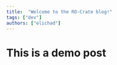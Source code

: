 ```yaml
---
title:  "Welcome to the RO-Crate blog!"
tags: ["dev"]
authors: ["elichad"]
---
```


# This is a demo post
